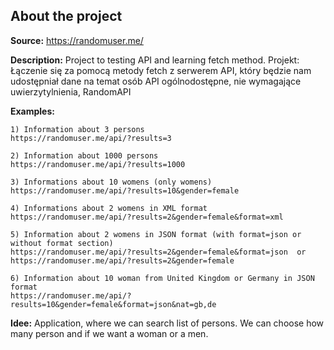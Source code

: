 <h2> About the project </h2>

**Source:** https://randomuser.me/

**Description:** 
Project to testing API and learning fetch method.
Projekt: Łączenie się za pomocą metody fetch z serwerem API, który
będzie nam udostępniał dane na temat osób
API ogólnodostępne, nie wymagające uwierzytylnienia, RandomAPI

**Examples:**

	1) Information about 3 persons 
	https://randomuser.me/api/?results=3

	2) Information about 1000 persons
	https://randomuser.me/api/?results=1000

	3) Informations about 10 womens (only womens)
	https://randomuser.me/api/?results=10&gender=female

	4) Informations about 2 womens in XML format
	https://randomuser.me/api/?results=2&gender=female&format=xml

	5) Information about 2 womens in JSON format (with format=json or without format section)
	https://randomuser.me/api/?results=2&gender=female&format=json  or
	https://randomuser.me/api/?results=2&gender=female

	6) Information about 10 woman from United Kingdom or Germany in JSON format
	https://randomuser.me/api/?results=10&gender=female&format=json&nat=gb,de

**Idee:** 
Application, where we can search list of persons. 
We can choose how many person and if we want a woman or a men.



